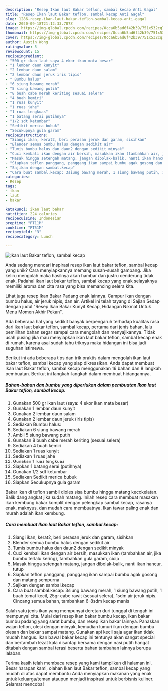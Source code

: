 ```yaml
---
description: "Resep Ikan laut Bakar teflon, sambal kecap Anti Gagal"
title: "Resep Ikan laut Bakar teflon, sambal kecap Anti Gagal"
slug: 1286-resep-ikan-laut-bakar-teflon-sambal-kecap-anti-gagal
date: 2020-09-18T21:12:33.707Z
image: https://img-global.cpcdn.com/recipes/0cca6b5ad6f42b39/751x532cq70/ikan-laut-bakar-teflon-sambal-kecap-foto-resep-utama.jpg
thumbnail: https://img-global.cpcdn.com/recipes/0cca6b5ad6f42b39/751x532cq70/ikan-laut-bakar-teflon-sambal-kecap-foto-resep-utama.jpg
cover: https://img-global.cpcdn.com/recipes/0cca6b5ad6f42b39/751x532cq70/ikan-laut-bakar-teflon-sambal-kecap-foto-resep-utama.jpg
author: Austin Wong
ratingvalue: 5
reviewcount: 15
recipeingredient:
- "500 gr ikan laut saya 4 ekor ikan mata besar"
- "1 lembar daun kunyit"
- "2 lembar daun salam"
- "2 lembar daun jeruk iris tipis"
- " Bumbu halus"
- "6 siung bawang merah"
- "5 siung bawang putih"
- "8 buah cabe merah keriting sesuai selera"
- "4 buah kemiri"
- "1 ruas kunyit"
- "1 ruas jahe"
- "1 ruas lengkuas"
- "1 batang serai putihnya"
- "1/2 sdt ketumbar"
- "Sedikit merica bubuk"
- "Secukupnya gula garam"
recipeinstructions:
- "Siangi ikan, kerat2, beri perasan jeruk dan garam, sisihkan"
- "Blender semua bumbu halus dengan sedikit air"
- "Tumis bumbu halus dan daun2 dengan sedikit minyak"
- "Cuci kembali ikan dengan air bersih, masukkan ikan (tambahkan air, jika bumbu terlalu kering), tambahkan gula garam, cicip"
- "Masak hingga setengah matang, jangan dibolak-balik, nanti ikan hancur, tutup"
- "Siapkan teflon panggang, panggang ikan sampai bumbu agak gosong dan matang sempurna"
- "Sajikan dengan sambal.kecap"
- "Cara buat sambal.kecap: 3siung bawang merah, 1 siung bawang putih, 1 buah tomat kecil, 25gr cabe rawit (sesuai selera), 1sdm air jeruk nipis. Cincang semua bahan, tambahkan 6-8sdm kecap manis"
categories:
- Resep
tags:
- ikan
- laut
- bakar

katakunci: ikan laut bakar 
nutrition: 224 calories
recipecuisine: Indonesian
preptime: "PT11M"
cooktime: "PT51M"
recipeyield: "3"
recipecategory: Lunch

---
```



![Ikan laut Bakar teflon, sambal kecap](https://img-global.cpcdn.com/recipes/0cca6b5ad6f42b39/751x532cq70/ikan-laut-bakar-teflon-sambal-kecap-foto-resep-utama.jpg)

Anda sedang mencari inspirasi resep ikan laut bakar teflon, sambal kecap yang unik? Cara menyiapkannya memang susah-susah gampang. Jika keliru mengolah maka hasilnya akan hambar dan justru cenderung tidak enak. Padahal ikan laut bakar teflon, sambal kecap yang enak selayaknya memiliki aroma dan cita rasa yang bisa memancing selera kita.

Lihat juga resep Ikan Bakar Padang enak lainnya. Campur ikan dengan bumbu halus, air jeruk nipis, dan air. Artikel ini telah tayang di Sajian Sedap dengan judul &#34;Resep Ikan Bakar Kunyit Kecap, Hidangan Nikmat Untuk Menu Momen Akhir Pekan&#34;.

Ada beberapa hal yang sedikit banyak berpengaruh terhadap kualitas rasa dari ikan laut bakar teflon, sambal kecap, pertama dari jenis bahan, lalu pemilihan bahan segar sampai cara mengolah dan menyajikannya. Tidak usah pusing jika mau menyiapkan ikan laut bakar teflon, sambal kecap enak di rumah, karena asal sudah tahu triknya maka hidangan ini bisa jadi suguhan istimewa.


Berikut ini ada beberapa tips dan trik praktis dalam mengolah ikan laut bakar teflon, sambal kecap yang siap dikreasikan. Anda dapat membuat Ikan laut Bakar teflon, sambal kecap menggunakan 16 bahan dan 8 langkah pembuatan. Berikut ini langkah-langkah dalam membuat hidangannya.

<!--inarticleads1-->

##### Bahan-bahan dan bumbu yang diperlukan dalam pembuatan Ikan laut Bakar teflon, sambal kecap:

1. Gunakan 500 gr ikan laut (saya: 4 ekor ikan mata besar)
1. Gunakan 1 lembar daun kunyit
1. Gunakan 2 lembar daun salam
1. Gunakan 2 lembar daun jeruk (iris tipis)
1. Sediakan  Bumbu halus:
1. Sediakan 6 siung bawang merah
1. Ambil 5 siung bawang putih
1. Gunakan 8 buah cabe merah keriting (sesuai selera)
1. Sediakan 4 buah kemiri
1. Sediakan 1 ruas kunyit
1. Sediakan 1 ruas jahe
1. Gunakan 1 ruas lengkuas
1. Siapkan 1 batang serai (putihnya)
1. Gunakan 1/2 sdt ketumbar
1. Sediakan Sedikit merica bubuk
1. Siapkan Secukupnya gula garam


Bakar ikan di teflon sambil dioles sisa bumbu hingga matang kecokelatan. Balik dang angkat jika sudah matang. Inilah resep cara membuat masakan ikan kembung bakar komplit dengan pelengkap sambal kecap, rasanya enak, maknyus, dan mudah cara membuatnya. Ikan tawar paling enak dan murah adalah ikan kembung. 

<!--inarticleads2-->

##### Cara membuat Ikan laut Bakar teflon, sambal kecap:

1. Siangi ikan, kerat2, beri perasan jeruk dan garam, sisihkan
1. Blender semua bumbu halus dengan sedikit air
1. Tumis bumbu halus dan daun2 dengan sedikit minyak
1. Cuci kembali ikan dengan air bersih, masukkan ikan (tambahkan air, jika bumbu terlalu kering), tambahkan gula garam, cicip
1. Masak hingga setengah matang, jangan dibolak-balik, nanti ikan hancur, tutup
1. Siapkan teflon panggang, panggang ikan sampai bumbu agak gosong dan matang sempurna
1. Sajikan dengan sambal.kecap
1. Cara buat sambal.kecap: 3siung bawang merah, 1 siung bawang putih, 1 buah tomat kecil, 25gr cabe rawit (sesuai selera), 1sdm air jeruk nipis. Cincang semua bahan, tambahkan 6-8sdm kecap manis


Salah satu jenis ikan yang mempunyai deretan duri tunggal di tengah ini mempunyai cita. Mulai dari resep ikan bakar bumbu kecap, ikan bakar bumbu padang yang sarat bumbu, dan resep ikan bakar lainnya. Panaskan wajan teflon, olesi dengan minyak, kemudian lumuri ikan dengan bumbu olesan dan bakar sampai matang. Gunakan api kecil saja agar ikan tidak mudah hangus. Ikan bawal bakar kecap ini tentunya akan sangat special dan bertambah lezat kala disantap bersama dengan nasi putih hangat ditabah dengan sambal terasi beserta bahan tambahan lainnya berupa lalaban. 

Terima kasih telah membaca resep yang kami tampilkan di halaman ini. Besar harapan kami, olahan Ikan laut Bakar teflon, sambal kecap yang mudah di atas dapat membantu Anda menyiapkan makanan yang enak untuk keluarga/teman ataupun menjadi inspirasi untuk berbisnis kuliner. Selamat mencoba!
